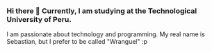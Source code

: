### Hi there 👋 Currently, I am studying at the Technological University of Peru.
I am passionate about technology and programming. My real name is Sebastian, but I prefer to be called "Wranguel" :p
<!--
**Wranguel/Wranguel** is a ✨ _special_ ✨ repository because its `README.md` (this file) appears on your GitHub profile.

-->
